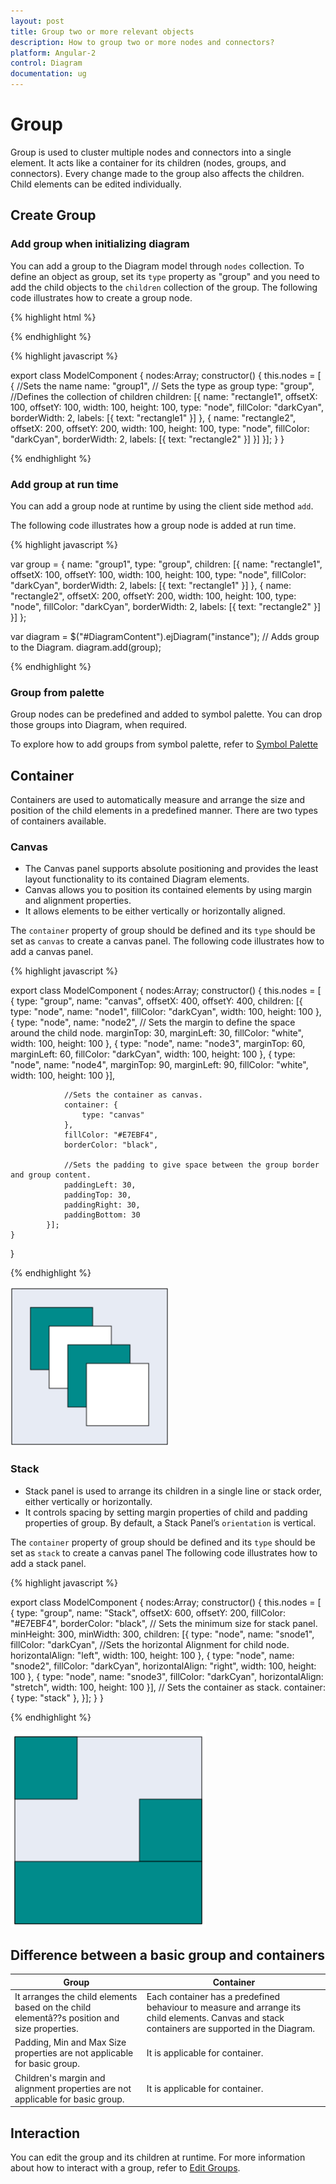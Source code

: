 ```yaml
---
layout: post
title: Group two or more relevant objects
description: How to group two or more nodes and connectors?
platform: Angular-2
control: Diagram
documentation: ug
---
```


# Group

Group is used to cluster multiple nodes and connectors into a single element. It acts like a container for its children (nodes, groups, and connectors). Every change made to the group also affects the children. Child elements can be edited individually. 

## Create Group

### Add group when initializing diagram

You can add a group to the Diagram model through `nodes` collection. To define an object as group, set its `type` property as "group" and you need to add the child objects to the `children` collection of the group. The following code illustrates how to create a group node.

{% highlight html %}

<div>
<ej-diagram  id="diagram" width="700px" height="500px" [nodes]="nodes">
</ej-diagram>
</div>

{% endhighlight %}

{% highlight javascript %}

export class ModelComponent {
    nodes:Array<any>;
    constructor() {
        this.nodes = [
            {
                //Sets the name
                name: "group1",
                // Sets the type as group
                type: "group",
                //Defines the collection of children
                children: [{
                    name: "rectangle1",
                    offsetX: 100,
                    offsetY: 100,
                    width: 100,
                    height: 100,
                    type: "node",
                    fillColor: "darkCyan",
                    borderWidth: 2,
                    labels: [{
                        text: "rectangle1"
                    }]
            }, 
            {
                    name: "rectangle2",
                    offsetX: 200,
                    offsetY: 200,
                    width: 100,
                    height: 100,
                    type: "node",
                    fillColor: "darkCyan",
                    borderWidth: 2,
                    labels: [{
                        text: "rectangle2"
                    }]
                }]
            }];
        }
    }

{% endhighlight %}

### Add group at run time

You can add a group node at runtime by using the client side method `add`.

The following code illustrates how a group node is added at run time.

{% highlight javascript %}

var group = {
    name: "group1",
    type: "group",
    children: [{
        name: "rectangle1",
        offsetX: 100,
        offsetY: 100,
        width: 100,
        height: 100,
        type: "node",
        fillColor: "darkCyan",
        borderWidth: 2,
        labels: [{
            text: "rectangle1"
        }]
    }, {
        name: "rectangle2",
        offsetX: 200,
        offsetY: 200,
        width: 100,
        height: 100,
        type: "node",
        fillColor: "darkCyan",
        borderWidth: 2,
        labels: [{
            text: "rectangle2"
        }]
    }]
};


var diagram = $("#DiagramContent").ejDiagram("instance");
// Adds group to the Diagram.
diagram.add(group);

{% endhighlight %}

### Group from palette

Group nodes can be predefined and added to symbol palette. You can drop those groups into Diagram, when required.

To explore how to add groups from symbol palette, refer to [Symbol Palette](/angular-2/Diagram/Symbol-Palette "Symbol Palette")

## Container

Containers are used to automatically measure and arrange the size and position of the child elements in a predefined manner.
There are two types of containers available.

### Canvas

* The Canvas panel supports absolute positioning and provides the least layout functionality to its contained Diagram elements. 
* Canvas allows you to position its contained elements by using margin and alignment properties.
* It allows elements to be either vertically or horizontally aligned.

The `container` property of group should be defined and its `type` should be set as `canvas` to create a canvas panel. The following code illustrates how to add a canvas panel.

{% highlight javascript %}

export class ModelComponent {
    nodes:Array<any>;
    constructor() {
        this.nodes = [
            {
                type: "group",
                name: "canvas",
                offsetX: 400,
                offsetY: 400,
                children: [{
                    type: "node",
                    name: "node1",
                    fillColor: "darkCyan",
                    width: 100,
                    height: 100
                }, {
                    type: "node",
                    name: "node2",
                    // Sets the margin to define the space around the child node.
                    marginTop: 30,
                    marginLeft: 30,
                    fillColor: "white",
                    width: 100,
                    height: 100
                }, {
                    type: "node",
                    name: "node3",
                    marginTop: 60,
                    marginLeft: 60,
                    fillColor: "darkCyan",
                    width: 100,
                    height: 100
                }, {
                    type: "node",
                    name: "node4",
                    marginTop: 90,
                    marginLeft: 90,
                    fillColor: "white",
                    width: 100,
                    height: 100
                }],

                //Sets the container as canvas.
                container: {
                    type: "canvas"
                },
                fillColor: "#E7EBF4",
                borderColor: "black",

                //Sets the padding to give space between the group border and group content.
                paddingLeft: 30,
                paddingTop: 30,
                paddingRight: 30,
                paddingBottom: 30
            }];
    }
}

{% endhighlight %}

![](/angular-2/Diagram/Group_images/Group_img9.png)

### Stack

* Stack panel is used to arrange its children in a single line or stack order, either vertically or horizontally.
* It controls spacing by setting margin properties of child and padding properties of group. By default, a Stack Panel’s `orientation` is vertical. 

The `container` property of group should be defined and its `type` should be set as `stack` to create a canvas panel The following code illustrates how to add a stack panel.

{% highlight javascript %}

export class ModelComponent {
    nodes:Array<any>;
    constructor() {
        this.nodes = [
            {
                type: "group",
                name: "Stack",
                offsetX: 600,
                offsetY: 200,
                fillColor: "#E7EBF4",
                borderColor: "black",
                // Sets the minimum size for stack panel.
                minHeight: 300,
                minWidth: 300,
                children: [{
                    type: "node",
                    name: "snode1",
                    fillColor: "darkCyan",
                    //Sets the horizontal Alignment for child node.
                    horizontalAlign: "left",
                    width: 100,
                    height: 100
                }, {
                    type: "node",
                    name: "snode2",
                    fillColor: "darkCyan",
                    horizontalAlign: "right",
                    width: 100,
                    height: 100
                }, {
                    type: "node",
                    name: "snode3",
                    fillColor: "darkCyan",
                    horizontalAlign: "stretch",
                    width: 100,
                    height: 100
                }],
                // Sets the container as stack.
                container: {
                    type: "stack"
                },
            }];
    }
}

{% endhighlight %}

![](/angular-2/Diagram/Group_images/Group_img10.png)

## Difference between a basic group and containers

| Group | Container |
|---|---|
| It arranges the child elements based on the child elementâ??s position and size properties. | Each container has a predefined behaviour to measure and arrange its child elements. Canvas and stack containers are supported in the Diagram. |
| Padding, Min and Max Size properties are not applicable for basic group. | It is applicable for container. |
| Children's margin and alignment properties are not applicable for basic group. | It is applicable for container. |

## Interaction

You can edit the group and its children at runtime. For more information about how to interact with a group, refer to [Edit Groups](/angular-2/Diagram/Interaction#selection "Interaction").